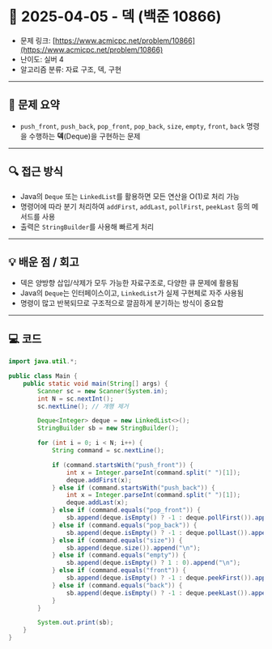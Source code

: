 # 📅 2025-04-05 - 덱 (백준 10866)

<!-- 문제 링크 -->
- 문제 링크: [https://www.acmicpc.net/problem/10866](https://www.acmicpc.net/problem/10866)
- 난이도: 실버 4
- 알고리즘 분류: 자료 구조, 덱, 구현

---

## 📌 문제 요약

- `push_front`, `push_back`, `pop_front`, `pop_back`, `size`, `empty`, `front`, `back` 명령을 수행하는 **덱**(Deque)을 구현하는 문제

---

## 🔍 접근 방식

- Java의 `Deque` 또는 `LinkedList`를 활용하면 모든 연산을 O(1)로 처리 가능
- 명령어에 따라 분기 처리하여 `addFirst`, `addLast`, `pollFirst`, `peekLast` 등의 메서드를 사용
- 출력은 `StringBuilder`를 사용해 빠르게 처리

---

## 💡 배운 점 / 회고

- 덱은 양방향 삽입/삭제가 모두 가능한 자료구조로, 다양한 큐 문제에 활용됨
- Java의 `Deque`는 인터페이스이고, `LinkedList`가 실제 구현체로 자주 사용됨
- 명령이 많고 반복되므로 구조적으로 깔끔하게 분기하는 방식이 중요함

---

## 💻 코드

```java
import java.util.*;

public class Main {
    public static void main(String[] args) {
        Scanner sc = new Scanner(System.in);
        int N = sc.nextInt();
        sc.nextLine(); // 개행 제거

        Deque<Integer> deque = new LinkedList<>();
        StringBuilder sb = new StringBuilder();

        for (int i = 0; i < N; i++) {
            String command = sc.nextLine();

            if (command.startsWith("push_front")) {
                int x = Integer.parseInt(command.split(" ")[1]);
                deque.addFirst(x);
            } else if (command.startsWith("push_back")) {
                int x = Integer.parseInt(command.split(" ")[1]);
                deque.addLast(x);
            } else if (command.equals("pop_front")) {
                sb.append(deque.isEmpty() ? -1 : deque.pollFirst()).append("\n");
            } else if (command.equals("pop_back")) {
                sb.append(deque.isEmpty() ? -1 : deque.pollLast()).append("\n");
            } else if (command.equals("size")) {
                sb.append(deque.size()).append("\n");
            } else if (command.equals("empty")) {
                sb.append(deque.isEmpty() ? 1 : 0).append("\n");
            } else if (command.equals("front")) {
                sb.append(deque.isEmpty() ? -1 : deque.peekFirst()).append("\n");
            } else if (command.equals("back")) {
                sb.append(deque.isEmpty() ? -1 : deque.peekLast()).append("\n");
            }
        }

        System.out.print(sb);
    }
}
